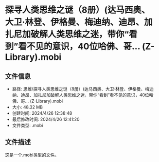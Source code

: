 ﻿# 探寻人类思维之谜（8册）(达马西奥、大卫·林登、伊格曼、梅迪纳、迪昂、加扎尼加破解人类思维之迷，带你“看到”看不见的意识，40位哈佛、哥... (Z-Library).mobi

## 文件信息
- 路径: 思维\探寻人类思维之谜（8册）(达马西奥、大卫·林登、伊格曼、梅迪纳、迪昂、加扎尼加破解人类思维之迷，带你“看到”看不见的意识，40位哈佛、哥... (Z-Library).mobi
- 大小: 48.32 MB
- 创建时间: 2024/4/26 12:38:48
- 最后修改时间: 2024/4/26 12:41:20
- 文件类型: .mobi

## 文件描述
这是一个.mobi类型的文件。

